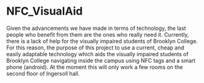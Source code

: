 # NFC_VisualAid

Given the advancements we have made in terms of technology, the last people who benefit from them are the ones who really need it. Currently, there is a lack of help for the visually impaired students of Brooklyn College. For this reason, the purpose of this project to use a current, cheap and easily adaptable technology which aids the visually impaired students of Brooklyn College navigating inside the campus using NFC tags and a smart phone (android). At the moment this will only work a few rooms on the second floor of Ingersoll hall.

